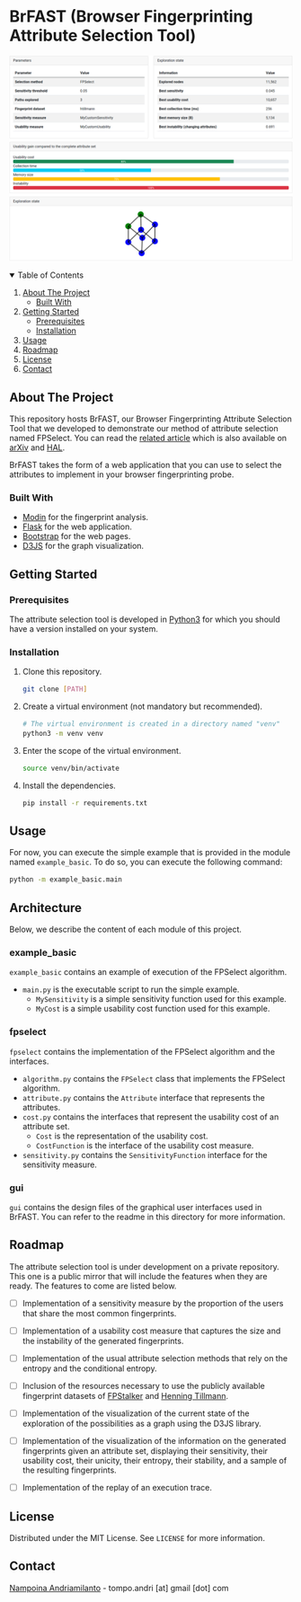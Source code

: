 BrFAST (Browser Fingerprinting Attribute Selection Tool)
========================================================

<!-- Screenshot of BrFAST -->
![BrFAST](brfast.png "BrFAST")


<!-- TABLE OF CONTENTS -->
<details open="open">
  <summary>Table of Contents</summary>
  <ol>
    <li>
      <a href="#about-the-project">About The Project</a>
      <ul>
        <li><a href="#built-with">Built With</a></li>
      </ul>
    </li>
    <li>
      <a href="#getting-started">Getting Started</a>
      <ul>
        <li><a href="#prerequisites">Prerequisites</a></li>
        <li><a href="#installation">Installation</a></li>
      </ul>
    </li>
    <li><a href="#usage">Usage</a></li>
    <li><a href="#roadmap">Roadmap</a></li>
    <li><a href="#license">License</a></li>
    <li><a href="#contact">Contact</a></li>
  </ol>
</details>



## About The Project

<!-- Description of the objective of this repository -->
This repository hosts BrFAST, our Browser Fingerprinting Attribute Selection
Tool that we developed to demonstrate our method of attribute selection named
FPSelect. You can read the
[related article](https://doi.org/10.1145/3427228.3427297) which is also
available on [arXiv](https://arxiv.org/abs/2010.06404) and
[HAL](https://hal.archives-ouvertes.fr/hal-02965948).

<!-- How this repository works -->
BrFAST takes the form of a web application that you can use to select the
attributes to implement in your browser fingerprinting probe.


### Built With

- [Modin](https://modin.readthedocs.io) for the fingerprint analysis.
- [Flask](https://flask.palletsprojects.com) for the web application.
- [Bootstrap](https://getbootstrap.com) for the web pages.
- [D3JS](https://d3js.org) for the graph visualization.



## Getting Started

### Prerequisites

The attribute selection tool is developed in
[Python3](https://www.python.org/downloads) for which you should have a version
installed on your system.


### Installation

1. Clone this repository.
   ```sh
   git clone [PATH]
   ```
2. Create a virtual environment (not mandatory but recommended).
   ```sh
   # The virtual environment is created in a directory named "venv"
   python3 -m venv venv
   ```
3. Enter the scope of the virtual environment.
   ```sh
   source venv/bin/activate
   ```
4. Install the dependencies.
   ```sh
   pip install -r requirements.txt
   ```



## Usage

For now, you can execute the simple example that is provided in the module
named `example_basic`. To do so, you can execute the following command:

```sh
python -m example_basic.main
```



## Architecture

Below, we describe the content of each module of this project.

### example_basic

`example_basic` contains an example of execution of the FPSelect algorithm.

- `main.py` is the executable script to run the simple example.
  * `MySensitivity` is a simple sensitivity function used for this example.
  * `MyCost` is a simple usability cost function used for this example.

### fpselect

`fpselect` contains the implementation of the FPSelect algorithm and the
interfaces.

- `algorithm.py` contains the `FPSelect` class that implements the FPSelect
  algorithm.
- `attribute.py` contains the `Attribute` interface that represents the
  attributes.
- `cost.py` contains the interfaces that represent the usability cost of an
  attribute set.
  * `Cost` is the representation of the usability cost.
  * `CostFunction` is the interface of the usability cost measure.
- `sensitivity.py` contains the `SensitivityFunction` interface for the
  sensitivity measure.

### gui

`gui` contains the design files of the graphical user interfaces used in BrFAST.
You can refer to the readme in this directory for more information.


## Roadmap

The attribute selection tool is under development on a private repository. This
one is a public mirror that will include the features when they are ready. The
features to come are listed below.

- [ ] Implementation of a sensitivity measure by the proportion of the users
  that share the most common fingerprints.
- [ ] Implementation of a usability cost measure that captures the size and
  the instability of the generated fingerprints.
- [ ] Implementation of the usual attribute selection methods that rely on the
  entropy and the conditional entropy.
- [ ] Inclusion of the resources necessary to use the publicly available
  fingerprint datasets of
  [FPStalker](https://github.com/Spirals-Team/FPStalker) and
  [Henning Tillmann](https://www.henning-tillmann.de/2013/10/browser-fingerprinting-93-der-nutzer-hinterlassen-eindeutige-spuren).
- [ ] Implementation of the visualization of the current state of the   
  exploration of the possibilities as a graph using the D3JS library.
- [ ] Implementation of the visualization of the information on the generated
  fingerprints given an attribute set, displaying their sensitivity, their
  usability cost, their unicity, their entropy, their stability, and a sample
  of the resulting fingerprints.
- [ ] Implementation of the replay of an execution trace.



## License

Distributed under the MIT License. See `LICENSE` for more information.



## Contact

[Nampoina Andriamilanto](https://tandriamil.fr) - tompo.andri [at] gmail [dot]
com
